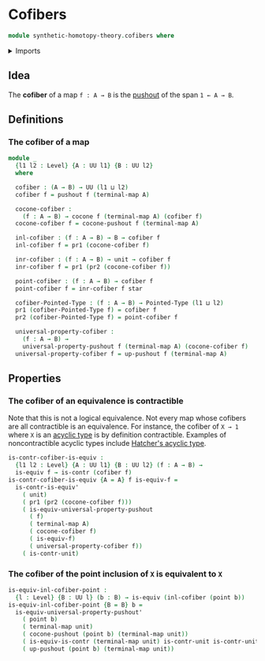 # Cofibers

```agda
module synthetic-homotopy-theory.cofibers where
```

<details><summary>Imports</summary>

```agda
open import foundation.constant-maps
open import foundation.contractible-types
open import foundation.dependent-pair-types
open import foundation.equivalences
open import foundation.unit-type
open import foundation.universe-levels

open import structured-types.pointed-types

open import synthetic-homotopy-theory.cocones-under-spans
open import synthetic-homotopy-theory.pushouts
open import synthetic-homotopy-theory.universal-property-pushouts
```

</details>

## Idea

The **cofiber** of a map `f : A → B` is the
[pushout](synthetic-homotopy-theory.pushouts.md) of the span `1 ← A → B`.

## Definitions

### The cofiber of a map

```agda
module _
  {l1 l2 : Level} {A : UU l1} {B : UU l2}
  where

  cofiber : (A → B) → UU (l1 ⊔ l2)
  cofiber f = pushout f (terminal-map A)

  cocone-cofiber :
    (f : A → B) → cocone f (terminal-map A) (cofiber f)
  cocone-cofiber f = cocone-pushout f (terminal-map A)

  inl-cofiber : (f : A → B) → B → cofiber f
  inl-cofiber f = pr1 (cocone-cofiber f)

  inr-cofiber : (f : A → B) → unit → cofiber f
  inr-cofiber f = pr1 (pr2 (cocone-cofiber f))

  point-cofiber : (f : A → B) → cofiber f
  point-cofiber f = inr-cofiber f star

  cofiber-Pointed-Type : (f : A → B) → Pointed-Type (l1 ⊔ l2)
  pr1 (cofiber-Pointed-Type f) = cofiber f
  pr2 (cofiber-Pointed-Type f) = point-cofiber f

  universal-property-cofiber :
    (f : A → B) →
    universal-property-pushout f (terminal-map A) (cocone-cofiber f)
  universal-property-cofiber f = up-pushout f (terminal-map A)
```

## Properties

### The cofiber of an equivalence is contractible

Note that this is not a logical equivalence. Not every map whose cofibers are
all contractible is an equivalence. For instance, the cofiber of `X → 1` where
`X` is an [acyclic type](synthetic-homotopy-theory.acyclic-types.md) is by
definition contractible. Examples of noncontractible acyclic types include
[Hatcher's acyclic type](synthetic-homotopy-theory.hatchers-acyclic-type.md).

```agda
is-contr-cofiber-is-equiv :
  {l1 l2 : Level} {A : UU l1} {B : UU l2} (f : A → B) →
  is-equiv f → is-contr (cofiber f)
is-contr-cofiber-is-equiv {A = A} f is-equiv-f =
  is-contr-is-equiv'
    ( unit)
    ( pr1 (pr2 (cocone-cofiber f)))
    ( is-equiv-universal-property-pushout
      ( f)
      ( terminal-map A)
      ( cocone-cofiber f)
      ( is-equiv-f)
      ( universal-property-cofiber f))
    ( is-contr-unit)
```

### The cofiber of the point inclusion of `X` is equivalent to `X`

```agda
is-equiv-inl-cofiber-point :
  {l : Level} {B : UU l} (b : B) → is-equiv (inl-cofiber (point b))
is-equiv-inl-cofiber-point {B = B} b =
  is-equiv-universal-property-pushout'
    ( point b)
    ( terminal-map unit)
    ( cocone-pushout (point b) (terminal-map unit))
    ( is-equiv-is-contr (terminal-map unit) is-contr-unit is-contr-unit)
    ( up-pushout (point b) (terminal-map unit))
```

